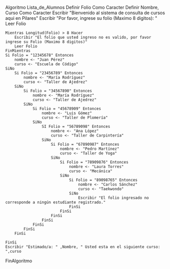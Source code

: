 Algoritmo Lista_de_Alumnos
	Definir Folio Como Caracter
	Definir Nombre, Curso Como Caracter
	Escribir "Bienvenido al sistema de consulta de cursos aqui en Pilares"
	Escribir "Por favor, ingrese su folio (Maximo 8 digitos): "
	Leer Folio
	
	Mientras Longitud(Folio) > 8 Hacer
		Escribir "El folio que usted ingreso no es valido, por favor ingrese su Folio (Maximo 8 digitos)"
		Leer Folio
	FinMientras
	Si Folio = "12345678" Entonces
		nombre <- "Juan Pérez"
        curso <- "Escuela de Código"
	SiNo
		Si Folio = "23456789" Entonces
			nombre <- "María Rodríguez"
			curso <- "Taller de Ajedrez"
		SiNo
			Si Folio = "34567890" Entonces
				nombre <- "María Rodríguez"
				curso <- "Taller de Ajedrez"
			SiNo
				Si Folio = "45678909" Entonces
					nombre <- "Luis Gómez"
					curso <- "Taller de Plomería"
				SiNo
					SI Folio = "56789098" Entonces
						nombre <- "Ana López"
						curso <- "Taller de Carpintería"
					SiNo
						Si Folio = "67890987" Entonces
							nombre <- "Pedro Martínez"
							curso <- "Taller de Yoga"
						SiNo
							Si Folio = "78909876" Entonces
								nombre <- "Laura Torres"
								curso <- "Mecánica"
							SiNo
								Si Folio = "89098765" Entonces
									nombre <- "Carlos Sánchez"
									curso <- "Taekwondo"
								SiNo
									Escribir "El folio ingresado no corresponde a ningún estudiante registrado."
								FinSi
							FinSi
						FinSi
					FinSi
				FinSi
			FinSi
		FinSi
		
	FinSi
	Escribir "Estimado/a: " ,Nombre, " Usted esta en el siguiente curso: ",curso 
FinAlgoritmo
